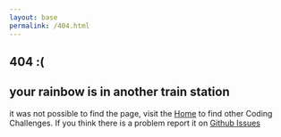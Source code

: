```yaml
---
layout: base
permalink: /404.html
---
```

<h2> 404 :( </h2>
<h2>your rainbow is in another train station</h2>
<p>it was not possible to find the page, visit the <a href="{{ '/' | relative_url }}">Home</a> to find other Coding Challenges. If you think there is a problem report it on <a href="{{ site.github.repository_url }}/issues" target="_blank">Github Issues</a>
</p>
